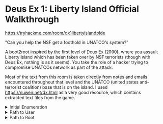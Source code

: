 # Deus Ex 1: Liberty Island Official Walkthrough

https://tryhackme.com/room/dx1libertyislandplde

"Can you help the NSF get a foothold in UNATCO's system?"

A boot2root inspired by the first level of Deux Ex (2000), where you assault Liberty Island which has been taken over by NSF terrorists (though with Deus Ex, nothing is as it seems). You take the role of a hacker trying to compromise UNATCOs network as part of the attack.

Most of the text from this room is taken directly from notes and emails encountered throughout that level and the UNATCO (united states anti-terrorist coalition) base that is on the island. I used https://nuwen.net/dx.html as a very good resource, which contains extracted text files from the game.

<details>
  <summary>Initial Enumeration</summary>

1. An initial scan with Rustscan or `nmap -p-` reveals three ports of note open:

  - 80, hosting what looks like a custom website
  - 5901, a VNC server. This will need a password
  - 23023, some sort of custom API.

2. Enumerating the API first, it responds with the following:

  ```
  UNATCO Liberty Island - Command/Control

  RESTRICTED: ANGEL/OA

  send a directive to process
  ```
  
  Trying `?directive=id` results in the same message, so I try to post with `curl -d 'directive=ls' 10.10.198.83:23023`. This responds with:

  ```
  UNATCO Liberty Island - Command/Control

  ACCESS DENIED - Invalid Clearance-Code
  ```
  
  So I need some sort of clearance code.
  
3. Enumerating the website on 80, it seems pretty static. Of note is the `/badactors.html`, which has an iframe containing a list of usernames from `badactors.txt`. There is also a note in the HTML, but this doesn't hint at anything other than that this page is special in some way.

4. Nikto reveals there is a robots.txt. Looking at the file, I see:

  ```
  # Disallow: /datacubes # why just block this? no corp should crawl our stuff - alex
  Disallow: *
  ```
  
  Going to `/datacubes` I am redirected to `/datacubes/0000/`, which says:
  
  ```
  Liberty Island Datapads Archive

  All credentials within *should* be [redacted] - alert the administrators immediately if any are found that are 'clear text'

  Access granted to personnel with clearance of Domination/5F or higher only.
  ```
  
  This suggests that I might find some more entries with different four number codes.

</details>

<details>
  <summary>Path to User</summary>
  
5. Using burp intruder (could also be done with ffuf and crunch, or you're favourite directory enum tool), I test all paths from 0001 to 9999. This finds five new pages, almost all of which contain what look like placeholders for credentials, subbed with [redacted]. One, however, is different:

  ```
  Brother,

  I've set up VNC on this machine under jacobson's account. We don't know his loyalty, but should assume hostile.
  Problem is he's good - no doubt he'll find it... a hasty defense, but since we won't be here long, it should work.

  The VNC login is the following message, 'smashthestate', hmac'ed with my username from the 'bad actors' list (lol).
  Use md5 for the hmac hashing algo. The first 8 characters of the final hash is the VNC password.

  - JL
  ```
  
6. There are two users on the badactors list which might match the initials 'JL' (If you know deus ex or check Nuwen's site in the thanks section you can find out the username as well). To create a hash, I can use the HMAC function of cyberchef, using the username as the key (UTF8), the algorithm as md5, and `smashthestate` as the input message. The same could be done with Go code like the following:

  ```go
  package main

  import (
    "crypto/hmac"
    "crypto/md5"
    "encoding/hex"
    "fmt"
  )

  var candidate = "[redacted]"

  func main() {
    mac := hmac.New(md5.New, []byte(candidate))
    mac.Write([]byte("smashthestate"))
    expectedMAC := mac.Sum(nil)
    fmt.Println(hex.EncodeToString(expectedMAC)[0:8])
  }
  ```

Creating the hashes, I found the correct one to be the one ending in `********830c1332a903920a59eb6d7a`. The first eight characters were the VNC password. After logging in over VNC (I used remmina which has a VNC function, but tigervnc viewer or tightvnc viewer work as well) the user flag is on the desktop.

</details>

<details>
  <summary>Path to Root</summary>

7. Also on the desktop was a 'badactors-list' binary. Running the binary pops a UI window, which after a moment loads the badactors list and allows me to edit it. The binary starts by saying its connecting to `UNATCO:23023`... the mysterious service from earlier. Presumably that means it has a clearance code.

8. The binary is written in Go, and so will be a pain to decompile or use strings on. Instead, if it really is making a HTTP request, then there are two approaches I can think of: I can edit hosts if writable, to point UNATCO at my own server. Or I can use a simple nc listener on the box if nc is available, then start the badactors-list binary with a proxy setting pointing at the listener. Hosts is unfortunately not writable for the alex user, but nc is indeed available (along with other net tools).

9. Using the nc approach, after setting up a listener I run the badactors list via `HTTP_PROXY=localhost:4444 ./badactors-list`. After a moment I capture a full request, complete with clearance code and a suggestion that the directive argument is straight command execution, as it is running `cat /var/www/html/badactors.txt`

10. I set this clearance code as a header named 'Clearance-Code', `curl -H 'Clearance-Code: [redacted]' -d 'directive=whoami' 10.10.198.83:23023`, then submit my http request from before. The result comes back as `root`, and I am able to get the final flag at `/root/root.txt` :)

</details>